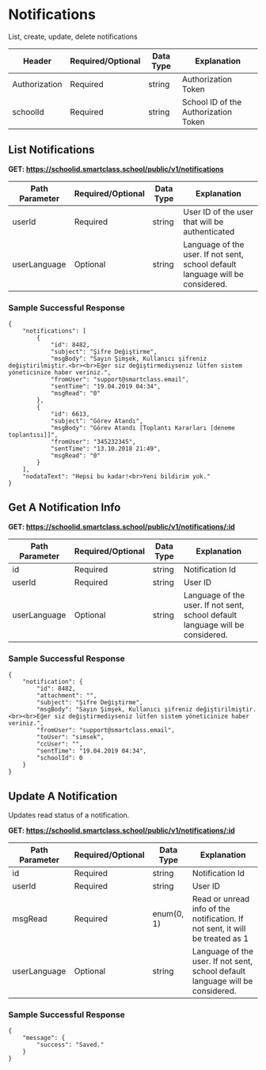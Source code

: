 # Notifications
List, create, update, delete notifications

Header | Required/Optional | Data Type | Explanation
------ | ----------------- | --------- | -----------
Authorization | Required | string | Authorization Token
schoolId | Required | string | School ID of the Authorization Token


## List Notifications

**GET: https://schoolid.smartclass.school/public/v1/notifications**

Path Parameter | Required/Optional | Data Type | Explanation
-------------- | ----------------- | --------- | -----------
userId | Required | string | User ID of the user that will be authenticated
userLanguage | Optional | string | Language of the user. If not sent, school default language will be considered.

### Sample Successful Response
```
{
    "notifications": [
        {
            "id": 8482,
            "subject": "Şifre Değiştirme",
            "msgBody": "Sayın Şimşek, Kullanıcı şifreniz değiştirilmiştir.<br><br>Eğer siz değiştirmediyseniz lütfen sistem yöneticinize haber veriniz.",
            "fromUser": "support@smartclass.email",
            "sentTime": "19.04.2019 04:34",
            "msgRead": "0"
        },
        {
            "id": 6613,
            "subject": "Görev Atandı",
            "msgBody": "Görev Atandı [Toplantı Kararları [deneme toplantısı]]",
            "fromUser": "345232345",
            "sentTime": "13.10.2018 21:49",
            "msgRead": "0"
        }
    ],
    "nodataText": "Hepsi bu kadar!<br>Yeni bildirim yok."
}
```

## Get A Notification Info

**GET: https://schoolid.smartclass.school/public/v1/notifications/:id**

Path Parameter | Required/Optional | Data Type | Explanation
-------------- | ----------------- | --------- | -----------
id | Required | string | Notification Id
userId | Required | string | User ID
userLanguage | Optional | string | Language of the user. If not sent, school default language will be considered.

### Sample Successful Response
```
{
    "notification": {
        "id": 8482,
        "attachment": "",
        "subject": "Şifre Değiştirme",
        "msgBody": "Sayın Şimşek, Kullanıcı şifreniz değiştirilmiştir.<br><br>Eğer siz değiştirmediyseniz lütfen sistem yöneticinize haber veriniz.",
        "fromUser": "support@smartclass.email",
        "toUser": "simsek",
        "ccUser": "",
        "sentTime": "19.04.2019 04:34",
        "schoolId": 0
    }
}
```

## Update A Notification

Updates read status of a notification.

**GET: https://schoolid.smartclass.school/public/v1/notifications/:id**

Path Parameter | Required/Optional | Data Type | Explanation
-------------- | ----------------- | --------- | -----------
id | Required | string | Notification Id
userId | Required | string | User ID
msgRead | Required | enum(0, 1) | Read or unread info of the notification. If not sent, it will be treated as 1
userLanguage | Optional | string | Language of the user. If not sent, school default language will be considered.

### Sample Successful Response
```
{
    "message": {
        "success": "Saved."
    }
}
```
